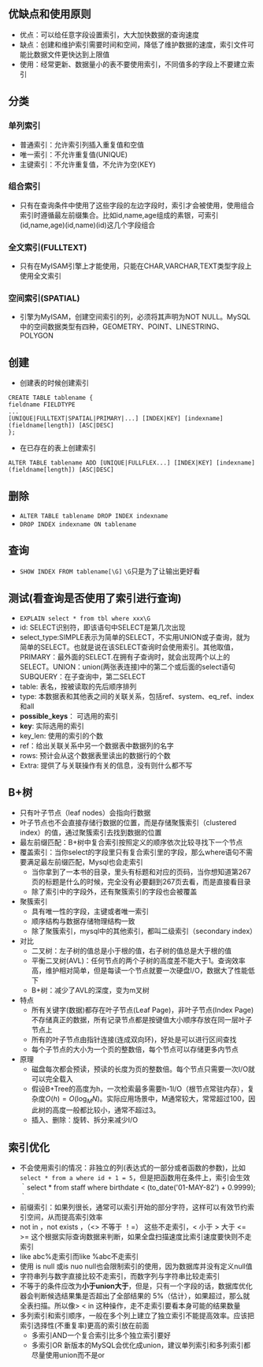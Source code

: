 ## 优缺点和使用原则
- 优点：可以给任意字段设置索引，大大加快数据的查询速度
- 缺点：创建和维护索引需要时间和空间，降低了维护数据的速度，索引文件可能比数据文件更快达到上限值
- 使用：经常更新、数据量小的表不要使用索引，不同值多的字段上不要建立索引

## 分类
### 单列索引
- 普通索引：允许索引列插入重复值和空值
- 唯一索引：不允许重复值(UNIQUE)
- 主键索引：不允许重复值，不允许为空(KEY)
### 组合索引
- 只有在查询条件中使用了这些字段的左边字段时，索引才会被使用，使用组合索引时遵循最左前缀集合。比如id,name,age组成的素银，可索引(id,name,age)(id,name)(id)这几个字段组合
### 全文索引(FULLTEXT)
- 只有在MyISAM引擎上才能使用，只能在CHAR,VARCHAR,TEXT类型字段上使用全文索引
### 空间索引(SPATIAL)
- 引擎为MyISAM，创建空间索引的列，必须将其声明为NOT NULL。MySQL中的空间数据类型有四种，GEOMETRY、POINT、LINESTRING、POLYGON

## 创建
- 创建表的时候创建索引
```
CREATE TABLE tablename {
fieldname FIELDTYPE
...
[UNIQUE|FULLTEXT|SPATIAL|PRIMARY|...] [INDEX|KEY] [indexname](fieldname[length]) [ASC|DESC]
};
```
- 在已存在的表上创建索引
```
ALTER TABLE tablename ADD [UNIQUE|FULLFLEX...] [INDEX|KEY] [indexname](fieldname[length]) [ASC|DESC]
```

## 删除
- `ALTER TABLE tablename DROP INDEX indexname`
- `DROP INDEX indexname ON tablename`

## 查询
- `SHOW INDEX FROM tablename[\G]` `\G`只是为了让输出更好看

## 测试(看查询是否使用了索引进行查询)
- `EXPLAIN select * from tbl where xxx\G`
- id: SELECT识别符，即该语句中SELECT是第几次出现
- select_type:SIMPLE表示为简单的SELECT，不实用UNION或子查询，就为简单的SELECT。也就是说在该SELECT查询时会使用索引。其他取值，PRIMARY：最外面的SELECT.在拥有子查询时，就会出现两个以上的SELECT。UNION：union(两张表连接)中的第二个或后面的select语句  SUBQUERY：在子查询中，第二SELECT
- table: 表名，按被读取的先后顺序排列
- type: 本数据表和其他表之间的关联关系，包括ref、system、eq_ref、index和all
- **possible_keys**： 可选用的索引
- **key**: 实际选用的索引
- key_len: 使用的索引的个数
- ref：给出关联关系中另一个数据表中数据列的名字
- rows: 预计会从这个数据表里读出的数据行的个数
- Extra: 提供了与关联操作有关的信息，没有则什么都不写


## B+树
- 只有叶子节点（leaf nodes）会指向行数据
- 叶子节点也不会直接存储行数据的位置，而是存储聚簇索引（clustered index）的值，通过聚簇索引去找到数据的位置
- 最左前缀匹配：B+树中复合索引按照定义的顺序依次比较寻找下一个节点
- 覆盖索引：当你select的字段里只有复合索引里的字段，那么where语句不需要满足最左前缀匹配，Mysql也会走索引
  - 当你拿到了一本书的目录，里头有标题和对应的页码，当你想知道第267页的标题是什么的时候，完全没有必要翻到267页去看，而是直接看目录
  - 除了索引中的字段外，还有聚簇索引的字段也会被覆盖
- 聚簇索引
  - 具有唯一性的字段，主键或者唯一索引
  - 顺序结构与数据存储物理结构一致
  - 除了聚簇索引，mysql中的其他索引，都叫二级索引（secondary index）
- 对比
  - 二叉树：左子树的值总是小于根的值，右子树的值总是大于根的值
  - 平衡二叉树(AVL)：任何节点的两个子树的高度差不能大于1。查询效率高，维护相对简单，但是每读一个节点就要一次硬盘I/O，数据大了性能低下
  - B+树：减少了AVL的深度，变为m叉树
- 特点
  - 所有关键字(数据)都存在叶子节点(Leaf Page)，非叶子节点(Index Page)不存储真正的数据，所有记录节点都是按键值大小顺序存放在同一层叶子节点上
  - 所有的叶子节点由指针连接(连成双向环)，好处是可以进行区间查找
  - 每个子节点的大小为一个页的整数倍，每个节点可以存储更多内节点
- 原理
  - 磁盘每次都会预读，预读的长度为页的整数倍。每个节点只需要一次I/O就可以完全载入
  - 假设B+Tree的高度为h，一次检索最多需要h-1I/O（根节点常驻内存），复杂度$O(h) = O(\log_{M}N)$。实际应用场景中，M通常较大，常常超过100，因此树的高度一般都比较小，通常不超过3。
  - 插入、删除：旋转、拆分来减少I/O

## 索引优化
- 不会使用索引的情况：非独立的列(表达式的一部分或者函数的参数)，比如`select * from a where id + 1 = 5`，但是把函数用在条件上，索引会生效｀select * from staff where birthdate < (to_date('01-MAY-82') + 0.9999);｀
- 前缀索引：如果列很长，通常可以索引开始的部分字符，这样可以有效节约索引空间，从而提高索引效率
- not in ，not exists ，（<> 不等于 ！=） 这些不走索引，< 小于 > 大于 <= >= 这个根据实际查询数据来判断，如果全盘扫描速度比索引速度要快则不走索引
- like abc%走索引而like %abc不走索引
- 使用 is null 或is nuo null也会限制索引的使用，因为数据库并没有定义null值
- 字符串列与数字直接比较不走索引，而数字列与字符串比较走索引
- 不等于的条件应改为**小于union大于**，但是，只有一个字段的话，数据库优化器会判断候选结果集是否超出了全部结果的 5%（估计），如果超过，那么就全表扫描。所以像> < in 这种操作，走不走索引要看本身可能的结果数量
- 多列索引和索引顺序，一般在多个列上建立了独立索引不能提高效率。应该把索引选择性(不重复率)更高的索引放在前面
  - 多索引AND一个复合索引比多个独立索引要好
  - 多索引OR 新版本的MySQL会优化成union，建议单列索引和多列索引都尽量使用union而不是or
